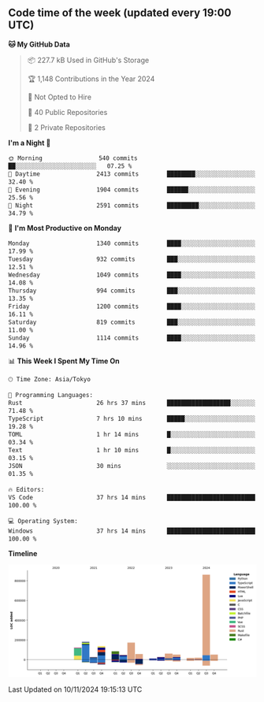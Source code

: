 ## Code time of the week (updated every 19:00 UTC)

<!--START_SECTION:waka-->
**🐱 My GitHub Data** 

> 📦 227.7 kB Used in GitHub's Storage 
 > 
> 🏆 1,148 Contributions in the Year 2024
 > 
> 🚫 Not Opted to Hire
 > 
> 📜 40 Public Repositories 
 > 
> 🔑 2 Private Repositories 
 > 
**I'm a Night 🦉** 

```text
🌞 Morning                540 commits         ██░░░░░░░░░░░░░░░░░░░░░░░   07.25 % 
🌆 Daytime                2413 commits        ████████░░░░░░░░░░░░░░░░░   32.40 % 
🌃 Evening                1904 commits        ██████░░░░░░░░░░░░░░░░░░░   25.56 % 
🌙 Night                  2591 commits        █████████░░░░░░░░░░░░░░░░   34.79 % 
```
📅 **I'm Most Productive on Monday** 

```text
Monday                   1340 commits        ████░░░░░░░░░░░░░░░░░░░░░   17.99 % 
Tuesday                  932 commits         ███░░░░░░░░░░░░░░░░░░░░░░   12.51 % 
Wednesday                1049 commits        ████░░░░░░░░░░░░░░░░░░░░░   14.08 % 
Thursday                 994 commits         ███░░░░░░░░░░░░░░░░░░░░░░   13.35 % 
Friday                   1200 commits        ████░░░░░░░░░░░░░░░░░░░░░   16.11 % 
Saturday                 819 commits         ███░░░░░░░░░░░░░░░░░░░░░░   11.00 % 
Sunday                   1114 commits        ████░░░░░░░░░░░░░░░░░░░░░   14.96 % 
```


📊 **This Week I Spent My Time On** 

```text
🕑︎ Time Zone: Asia/Tokyo

💬 Programming Languages: 
Rust                     26 hrs 37 mins      ██████████████████░░░░░░░   71.48 % 
TypeScript               7 hrs 10 mins       █████░░░░░░░░░░░░░░░░░░░░   19.28 % 
TOML                     1 hr 14 mins        █░░░░░░░░░░░░░░░░░░░░░░░░   03.34 % 
Text                     1 hr 10 mins        █░░░░░░░░░░░░░░░░░░░░░░░░   03.15 % 
JSON                     30 mins             ░░░░░░░░░░░░░░░░░░░░░░░░░   01.35 % 

🔥 Editors: 
VS Code                  37 hrs 14 mins      █████████████████████████   100.00 % 

💻 Operating System: 
Windows                  37 hrs 14 mins      █████████████████████████   100.00 % 
```

**Timeline**

![Lines of Code chart](https://raw.githubusercontent.com/SARDONYX-sard/SARDONYX-sard/main/assets/bar_graph.png)


 Last Updated on 10/11/2024 19:15:13 UTC
<!--END_SECTION:waka-->